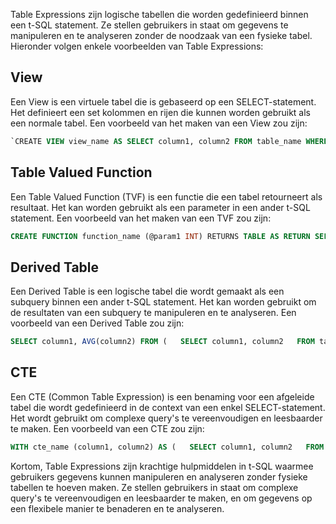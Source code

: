 Table Expressions zijn logische tabellen die worden gedefinieerd binnen een t-SQL statement. Ze stellen gebruikers in staat om gegevens te manipuleren en te analyseren zonder de noodzaak van een fysieke tabel. Hieronder volgen enkele voorbeelden van Table Expressions:

## View

Een View is een virtuele tabel die is gebaseerd op een SELECT-statement. Het definieert een set kolommen en rijen die kunnen worden gebruikt als een normale tabel. Een voorbeeld van het maken van een View zou zijn:

```sql
`CREATE VIEW view_name AS SELECT column1, column2 FROM table_name WHERE condition;`
```

## Table Valued Function

Een Table Valued Function (TVF) is een functie die een tabel retourneert als resultaat. Het kan worden gebruikt als een parameter in een ander t-SQL statement. Een voorbeeld van het maken van een TVF zou zijn:

```sql
CREATE FUNCTION function_name (@param1 INT) RETURNS TABLE AS RETURN SELECT column1, column2 FROM table_name WHERE column3 = @param1;
```

## Derived Table

Een Derived Table is een logische tabel die wordt gemaakt als een subquery binnen een ander t-SQL statement. Het kan worden gebruikt om de resultaten van een subquery te manipuleren en te analyseren. Een voorbeeld van een Derived Table zou zijn:

```sql
SELECT column1, AVG(column2) FROM (   SELECT column1, column2   FROM table_name   WHERE condition ) AS derived_table GROUP BY column1;
```

## CTE

Een CTE (Common Table Expression) is een benaming voor een afgeleide tabel die wordt gedefinieerd in de context van een enkel SELECT-statement. Het wordt gebruikt om complexe query's te vereenvoudigen en leesbaarder te maken. Een voorbeeld van een CTE zou zijn:

```sql
WITH cte_name (column1, column2) AS (   SELECT column1, column2   FROM table_name   WHERE condition ) SELECT column1, AVG(column2) FROM cte_name GROUP BY column1;
```

Kortom, Table Expressions zijn krachtige hulpmiddelen in t-SQL waarmee gebruikers gegevens kunnen manipuleren en analyseren zonder fysieke tabellen te hoeven maken. Ze stellen gebruikers in staat om complexe query's te vereenvoudigen en leesbaarder te maken, en om gegevens op een flexibele manier te benaderen en te analyseren.